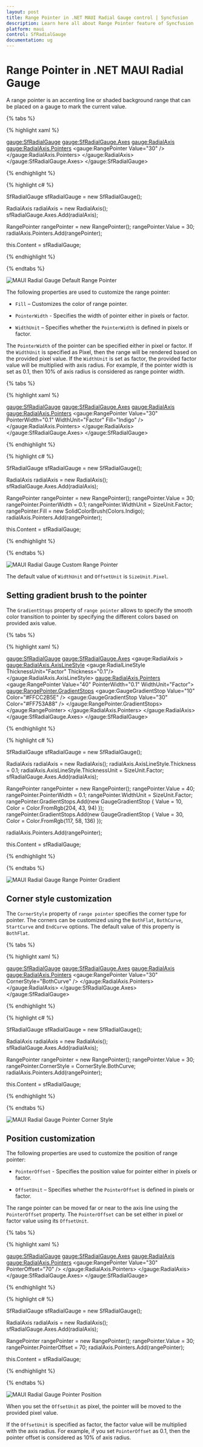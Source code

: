 ```yaml
---
layout: post
title: Range Pointer in .NET MAUI Radial Gauge control | Syncfusion
description: Learn here all about Range Pointer feature of Syncfusion .NET MAUI Radial Gauge control with customization support.
platform: maui
control: SfRadialGauge
documentation: ug
---
```


# Range Pointer in .NET MAUI Radial Gauge

A range pointer is an accenting line or shaded background range that can be placed on a gauge to mark the current value.

{% tabs %}

{% highlight xaml %}

<gauge:SfRadialGauge>
    <gauge:SfRadialGauge.Axes>
        <gauge:RadialAxis>
            <gauge:RadialAxis.Pointers>
                <gauge:RangePointer Value="30" />
            </gauge:RadialAxis.Pointers>
        </gauge:RadialAxis>
    </gauge:SfRadialGauge.Axes>
</gauge:SfRadialGauge>

{% endhighlight %}

{% highlight c# %}

SfRadialGauge sfRadialGauge = new SfRadialGauge();

RadialAxis radialAxis = new RadialAxis();
sfRadialGauge.Axes.Add(radialAxis);

RangePointer rangePointer = new RangePointer();
rangePointer.Value = 30;
radialAxis.Pointers.Add(rangePointer);

this.Content = sfRadialGauge;

{% endhighlight %}

{% endtabs %}

![MAUI Radial Gauge Default Range Pointer](images/range-pointer/maui-radial-gauge-default-range-pointer.png)

The following properties are used to customize the range pointer:

* `Fill` – Customizes the color of range pointer.

* `PointerWidth` - Specifies the width of pointer either in pixels or factor.

* `WidthUnit` – Specifies whether the `PointerWidth` is defined in pixels or factor.

The `PointerWidth` of the pointer can be specified either in pixel or factor. If the `WidthUnit` is specified as Pixel, then the range will be rendered based on the provided pixel value. If the `WidthUnit` is set as factor, the provided factor value will be multiplied with axis radius. For example, if the pointer width is set as 0.1, then 10% of axis radius is considered as range pointer width.

{% tabs %}

{% highlight xaml %}

<gauge:SfRadialGauge>
    <gauge:SfRadialGauge.Axes>
        <gauge:RadialAxis>
            <gauge:RadialAxis.Pointers>
                <gauge:RangePointer Value="30"
                                    PointerWidth="0.1"
                                    WidthUnit="Factor"
                                    Fill="Indigo" />
            </gauge:RadialAxis.Pointers>
        </gauge:RadialAxis>
    </gauge:SfRadialGauge.Axes>
</gauge:SfRadialGauge>

{% endhighlight %}

{% highlight c# %}

SfRadialGauge sfRadialGauge = new SfRadialGauge();

RadialAxis radialAxis = new RadialAxis();
sfRadialGauge.Axes.Add(radialAxis);

RangePointer rangePointer = new RangePointer();
rangePointer.Value = 30;
rangePointer.PointerWidth = 0.1;
rangePointer.WidthUnit = SizeUnit.Factor;
rangePointer.Fill = new SolidColorBrush(Colors.Indigo);
radialAxis.Pointers.Add(rangePointer);

this.Content = sfRadialGauge;

{% endhighlight %}

{% endtabs %}

![MAUI Radial Gauge Custom Range Pointer](images/range-pointer/maui-radial-gauge-custom-range-pointer.png)

 The default value of `WidthUnit` and `OffsetUnit` is `SizeUnit.Pixel`.
 
## Setting gradient brush to the pointer

 The `GradientStops` property of `range pointer` allows to specify the smooth color transition to pointer by specifying the different colors based on provided axis value.

{% tabs %}

{% highlight xaml %}

<gauge:SfRadialGauge>
            <gauge:SfRadialGauge.Axes>
                <gauge:RadialAxis >
                    <gauge:RadialAxis.AxisLineStyle>
                        <gauge:RadialLineStyle ThicknessUnit="Factor" Thickness="0.1"/>
                    </gauge:RadialAxis.AxisLineStyle>
                    <gauge:RadialAxis.Pointers>
                        <gauge:RangePointer Value="40"
                                    PointerWidth="0.1"
                                    WidthUnit="Factor">
                            <gauge:RangePointer.GradientStops>
                                <gauge:GaugeGradientStop Value="10"
                                                 Color="#FFCC2B5E" />
                                <gauge:GaugeGradientStop Value="30"
                                                 Color="#FF753A88" />
                            </gauge:RangePointer.GradientStops>
                        </gauge:RangePointer>
                    </gauge:RadialAxis.Pointers>
                </gauge:RadialAxis>
            </gauge:SfRadialGauge.Axes>
        </gauge:SfRadialGauge>

{% endhighlight %}

{% highlight c# %}

SfRadialGauge sfRadialGauge = new SfRadialGauge();

RadialAxis radialAxis = new RadialAxis();
radialAxis.AxisLineStyle.Thickness = 0.1;
radialAxis.AxisLineStyle.ThicknessUnit = SizeUnit.Factor;
sfRadialGauge.Axes.Add(radialAxis);

RangePointer rangePointer = new RangePointer();
rangePointer.Value = 40;
rangePointer.PointerWidth = 0.1;
rangePointer.WidthUnit = SizeUnit.Factor;
rangePointer.GradientStops.Add(new GaugeGradientStop { Value = 10, Color = Color.FromRgb(204, 43, 94) });
rangePointer.GradientStops.Add(new GaugeGradientStop { Value = 30, Color = Color.FromRgb(117, 58, 136) });

radialAxis.Pointers.Add(rangePointer);

this.Content = sfRadialGauge;

{% endhighlight %}

{% endtabs %}

![MAUI Radial Gauge Range Pointer Gradient](images/range-pointer/maui-radial-gauge-range-pointer-gradient.png)

## Corner style customization

 The `CornerStyle` property of `range pointer` specifies the corner type for pointer. The corners can be customized using the `BothFlat`, `BothCurve`, `StartCurve` and `EndCurve` options. The default value of this property is `BothFlat`.

{% tabs %}

{% highlight xaml %}

<gauge:SfRadialGauge>
    <gauge:SfRadialGauge.Axes>
        <gauge:RadialAxis>
            <gauge:RadialAxis.Pointers>
                <gauge:RangePointer Value="30"
                                    CornerStyle="BothCurve" />
            </gauge:RadialAxis.Pointers>
        </gauge:RadialAxis>
    </gauge:SfRadialGauge.Axes>
</gauge:SfRadialGauge>

{% endhighlight %}

{% highlight c# %}

SfRadialGauge sfRadialGauge = new SfRadialGauge();

RadialAxis radialAxis = new RadialAxis();
sfRadialGauge.Axes.Add(radialAxis);

RangePointer rangePointer = new RangePointer();
rangePointer.Value = 30;
rangePointer.CornerStyle = CornerStyle.BothCurve;
radialAxis.Pointers.Add(rangePointer);

this.Content = sfRadialGauge;

{% endhighlight %}

{% endtabs %}

![MAUI Radial Gauge Pointer Corner Style](images/range-pointer/maui-radial-gauge-pointer-corner-style.png)

## Position customization

The following properties are used to customize the position of range pointer:

* `PointerOffset` - Specifies the position value for pointer either in pixels or factor.

* `OffsetUnit` – Specifies whether the `PointerOffset` is defined in pixels or factor.

The range pointer can be moved far or near to the axis line using the `PointerOffset` property. The `PointerOffset` can be set either in pixel or factor value using its `OffsetUnit`.

{% tabs %}

{% highlight xaml %}

<gauge:SfRadialGauge>
    <gauge:SfRadialGauge.Axes>
        <gauge:RadialAxis>
            <gauge:RadialAxis.Pointers>
                <gauge:RangePointer Value="30"
                                    PointerOffset="70" />
            </gauge:RadialAxis.Pointers>
        </gauge:RadialAxis>
    </gauge:SfRadialGauge.Axes>
</gauge:SfRadialGauge>

{% endhighlight %}

{% highlight c# %}

SfRadialGauge sfRadialGauge = new SfRadialGauge();

RadialAxis radialAxis = new RadialAxis();
sfRadialGauge.Axes.Add(radialAxis);

RangePointer rangePointer = new RangePointer();
rangePointer.Value = 30;
rangePointer.PointerOffset = 70;
radialAxis.Pointers.Add(rangePointer);

this.Content = sfRadialGauge;

{% endhighlight %}

{% endtabs %}

![MAUI Radial Gauge Pointer Position](images/range-pointer/maui-radial-gauge-pointer-position.png)

When you set the `OffsetUnit` as pixel, the pointer will be moved to the provided pixel value.

If the `OffsetUnit` is specified as factor, the factor value will be multiplied with the axis radius. For example, if you set `PointerOffset` as 0.1, then the pointer offset is considered as 10% of axis radius.
